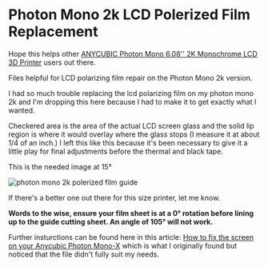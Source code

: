 # Photon Mono 2k LCD Polerized Film Replacement

Hope this helps other [ANYCUBIC Photon Mono 6.08'' 2K Monochrome LCD 3D Printer](https://www.amazon.com/gp/product/B0793PYDF7) users out there.

Files helpful for LCD polarizing film repair on the Photon Mono 2k version.

I had so much trouble replacing the lcd polarizing film on my photon mono 2k and I'm dropping this here because I had to make it to get exactly what I wanted.

Checkered area is the area of the actual LCD screen glass and the solid lip region is where it would overlay where the glass stops (I measure it at about 1/4 of an inch.) I left this like this because it's been necessary to give it a little play for final adjustments before the thermal and black tape.

This is the needed image at 15°

![photon mono 2k  polerized film guide](https://user-images.githubusercontent.com/28960829/136741929-e0e23aa7-9d5f-4cc5-be50-3dd96b3c9d02.png)

If there's a better one out there for this size printer, let me know.

**Words to the wise, ensure your film sheet is at a 0° rotation before lining up to the guide cutting sheet. An angle of 105° will not work.**

Further insturctions can be found here in this article: [How to fix the screen on your Anycubic Photon Mono-X](http://www.elitegeek.net/how-to-fix-the-screen-on-your-anycubic-photon-mono-x/) which is what I originally found but noticed that the file didn't fully suit my needs.

